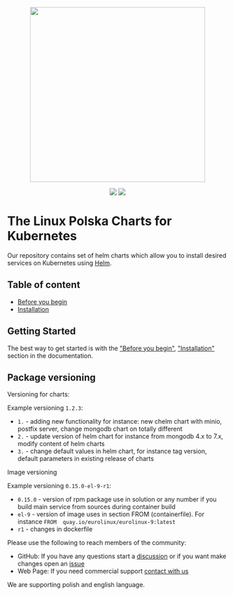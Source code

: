 <p align="center">
    <img width="400px" height=auto src="https://github.com/linuxpolska/ezd-rp/blob/release/1.0.0/docs/LinuxPolska-icon.png" />
</p>


<p align="center">
    <a href="https://github.com/bitnami/charts"><img src="https://badgen.net/github/stars/SourceMation/charts?icon=github" /></a>
    <a href="https://github.com/bitnami/charts"><img src="https://badgen.net/github/forks/SourceMation/charts?icon=github" /></a>
</p>


# The Linux Polska Charts for Kubernetes


Our repository contains set of helm charts which allow you to install desired services on Kubernetes using [Helm](https://github.com/helm/helm).




## Table of content
- [Before you begin](PREREQUISITES.md)
- [Installation](charts/README.md)


## Getting Started

The best way to get started is with the  ["Before you begin"](PREREQUISITES.md), ["Installation"](charts/README.md) 
section in the documentation.


## Package versioning

Versioning for charts:


Example versioning `1.2.3`:

* `1.` - adding new functionality for instance: new chelm chart with minio, postfix server, change mongodb chart on totally different
* `2.` - update version of helm chart for instance from mongodb 4.x to 7.x, modify content of helm charts
* `3.` - change default values in helm chart, for instance tag version, default parameters in existing release of charts


Image versioning

Example versioning `0.15.0-el-9-r1`:

* `0.15.0` - version of rpm package use in solution or any number if you build main service from sources during container build
* `el-9` - version of image uses in section FROM (containerfile). For instance `FROM  quay.io/eurolinux/eurolinux-9:latest`
* `r1` - changes in dockerfile

Please use the following to reach members of the community:


- GitHub:  If you have any questions start a [discussion](https://github.com/sourcemation/charts/discussions) or if you want make changes open an [issue](https://github.com/sourcemation/charts/issues)  
- Web Page: If you need commercial support [contact with us](https://linuxpolska.com/pl/kontakt/)

We are supporting polish and english language.

